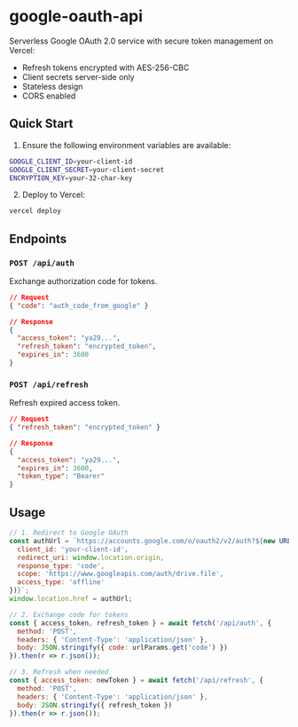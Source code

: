 # google-oauth-api

Serverless Google OAuth 2.0 service with secure token management on Vercel:
- Refresh tokens encrypted with AES-256-CBC
- Client secrets server-side only
- Stateless design
- CORS enabled

## Quick Start

1. Ensure the following environment variables are available:
```bash
GOOGLE_CLIENT_ID=your-client-id
GOOGLE_CLIENT_SECRET=your-client-secret
ENCRYPTION_KEY=your-32-char-key
```

2. Deploy to Vercel:
```bash
vercel deploy
```

## Endpoints

### `POST /api/auth`
Exchange authorization code for tokens.

```json
// Request
{ "code": "auth_code_from_google" }

// Response
{
  "access_token": "ya29...",
  "refresh_token": "encrypted_token",
  "expires_in": 3600
}
```

### `POST /api/refresh`
Refresh expired access token.

```json
// Request
{ "refresh_token": "encrypted_token" }

// Response
{
  "access_token": "ya29...",
  "expires_in": 3600,
  "token_type": "Bearer"
}
```

## Usage

```javascript
// 1. Redirect to Google OAuth
const authUrl = `https://accounts.google.com/o/oauth2/v2/auth?${new URLSearchParams({
  client_id: 'your-client-id',
  redirect_uri: window.location.origin,
  response_type: 'code',
  scope: 'https://www.googleapis.com/auth/drive.file',
  access_type: 'offline'
})}`;
window.location.href = authUrl;

// 2. Exchange code for tokens
const { access_token, refresh_token } = await fetch('/api/auth', {
  method: 'POST',
  headers: { 'Content-Type': 'application/json' },
  body: JSON.stringify({ code: urlParams.get('code') })
}).then(r => r.json());

// 3. Refresh when needed
const { access_token: newToken } = await fetch('/api/refresh', {
  method: 'POST',
  headers: { 'Content-Type': 'application/json' },
  body: JSON.stringify({ refresh_token })
}).then(r => r.json());
```
